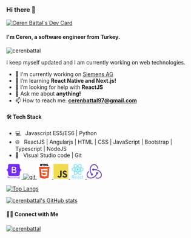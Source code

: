 ### Hi there 👋

<a href="https://app.daily.dev/cerenbattal"><img src="https://api.daily.dev/devcards/v2/EWSgmrnuOPSqzxCQOowes.png?r=ojo&type=default" width="356" alt="Ceren Battal's Dev Card"/></a>

<h4 align="left">I'm Ceren, a software engineer from Turkey.</h4>
<p  align="left"> <img src="https://komarev.com/ghpvc/?username=cerenbattal" alt="cerenbattal" /> </p>

<p>I keep myself updated and I am currently working on web technologies. 
  
- 🚀  I'm currently working on [Siemens AG](http://siemens.com)
- 🌱 I’m learning **React Native and Next.js!**
- 🤔 I’m looking for help with **ReactJS**
- 💬 Ask me about **anything!**
- 📫 How to reach me: **cerenbattal97@gmail.com**
  
 <h4>🛠 Tech Stack</h4>

- 💻 &nbsp; Javascript ES5/ES6 | Python
- 🌐 &nbsp; ReactJS | Angularjs | HTML | CSS | JavaScript | Bootstrap | Typescript | NodeJS 
- 🔧 &nbsp; Visual Studio code | Git


<p align="left"> <a href="https://getbootstrap.com" target="_blank"> <img src="https://raw.githubusercontent.com/devicons/devicon/master/icons/bootstrap/bootstrap-plain-wordmark.svg" alt="bootstrap" width="40" height="40"/> </a> <a href="https://www.w3schools.com/cs/" target="_blank">
  <a href="https://git-scm.com/" target="_blank"> <img src="https://www.vectorlogo.zone/logos/git-scm/git-scm-icon.svg" alt="git" width="40" height="40"/> </a> <a href="https://www.w3.org/html/" target="_blank"> <img src="https://raw.githubusercontent.com/devicons/devicon/master/icons/html5/html5-original-wordmark.svg" alt="html5" width="40" height="40"/> </a> <a href="https://www.java.com" target="_blank"> <img src="https://raw.githubusercontent.com/devicons/devicon/master/icons/javascript/javascript-original.svg" alt="javascript" width="40" height="40"/> </a> <a href="https://reactjs.org/" target="_blank"> <img src="https://raw.githubusercontent.com/devicons/devicon/master/icons/react/react-original-wordmark.svg" alt="react" width="40" height="40"/> </a> <a href="https://redux.js.org" target="_blank"> <img src="https://raw.githubusercontent.com/devicons/devicon/master/icons/redux/redux-original.svg" alt="redux" width="40" height="40"/> </a>
  
[![Top Langs](https://github-readme-stats.vercel.app/api/top-langs/?username=cerenbattal&layout=compact&text_color=daf7dc&bg_color=151515)](https://github.com/cerenbattal/github-readme-stats)
  
[![cerenbattal's GitHub stats](https://github-readme-stats.vercel.app/api?username=cerenbattal&show_icons=true&theme=dracula)](https://github.com/cerenbattal/github-readme-stats)

<h4> 🤝🏻 Connect with Me </h4>

<a href="https://linkedin.com/in/cerenbattal" target="blank"><img align="center" src="https://raw.githubusercontent.com/rahuldkjain/github-profile-readme-generator/master/src/images/icons/Social/linked-in-alt.svg" alt="cerenbattal" height="30" width="40" /></a>

